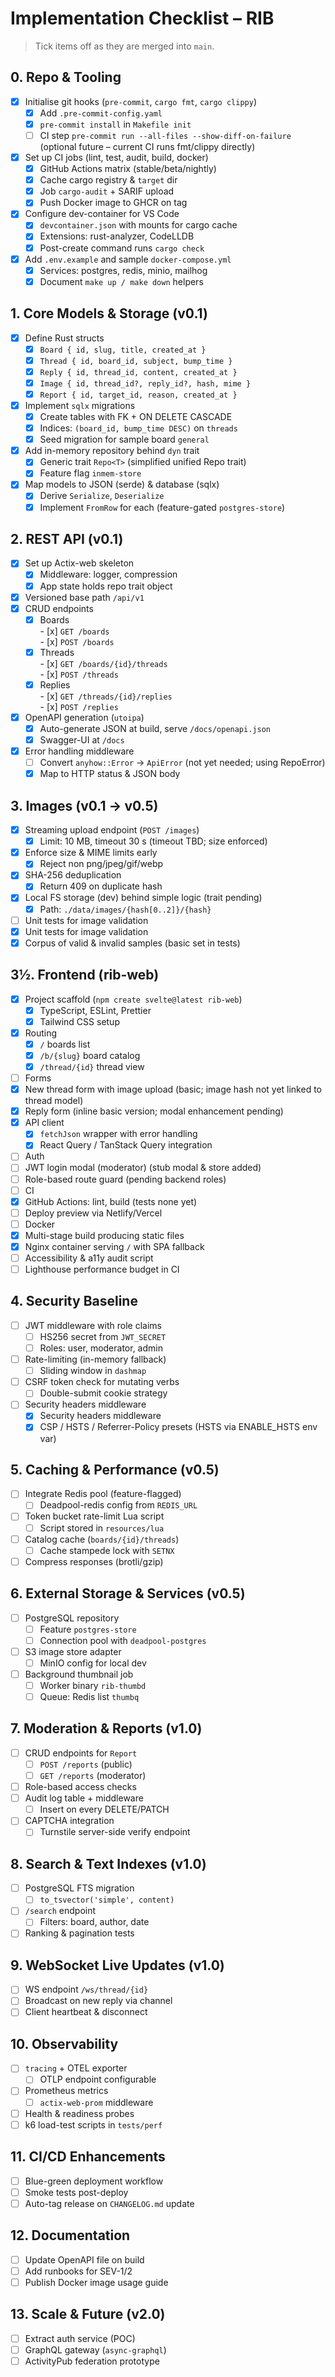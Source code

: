 # Implementation Checklist – RIB

> Tick items off as they are merged into `main`.

## 0. Repo & Tooling
- [x] Initialise git hooks (`pre-commit`, `cargo fmt`, `cargo clippy`)
  - [x] Add `.pre-commit-config.yaml`
  - [x] `pre-commit install` in `Makefile init`
  - [ ] CI step `pre-commit run --all-files --show-diff-on-failure` (optional future – current CI runs fmt/clippy directly)
- [x] Set up CI jobs (lint, test, audit, build, docker)
  - [x] GitHub Actions matrix (stable/beta/nightly)
  - [x] Cache cargo registry & `target` dir
  - [x] Job `cargo-audit` + SARIF upload
  - [x] Push Docker image to GHCR on tag
- [x] Configure dev-container for VS Code
  - [x] `devcontainer.json` with mounts for cargo cache
  - [x] Extensions: rust-analyzer, CodeLLDB
  - [x] Post-create command runs `cargo check`
- [x] Add `.env.example` and sample `docker-compose.yml`
  - [x] Services: postgres, redis, minio, mailhog
  - [x] Document `make up / make down` helpers

## 1. Core Models & Storage (v0.1)
- [x] Define Rust structs
  - [x] `Board { id, slug, title, created_at }`
  - [x] `Thread { id, board_id, subject, bump_time }`
  - [x] `Reply { id, thread_id, content, created_at }`
  - [x] `Image { id, thread_id?, reply_id?, hash, mime }`
  - [x] `Report { id, target_id, reason, created_at }`
- [x] Implement `sqlx` migrations
  - [x] Create tables with FK + ON DELETE CASCADE
  - [x] Indices: `(board_id, bump_time DESC)` on `threads`
  - [x] Seed migration for sample board `general`
- [x] Add in-memory repository behind `dyn` trait
  - [x] Generic trait `Repo<T>` (simplified unified Repo trait)
  - [x] Feature flag `inmem-store`
- [x] Map models to JSON (serde) & database (sqlx)
  - [x] Derive `Serialize`, `Deserialize`
  - [x] Implement `FromRow` for each (feature-gated `postgres-store`)

## 2. REST API (v0.1)
- [x] Set up Actix-web skeleton
  - [x] Middleware: logger, compression
  - [x] App state holds repo trait object
- [x] Versioned base path `/api/v1`
- [x] CRUD endpoints  
  - [x] Boards  
        - [x] `GET /boards`  
        - [x] `POST /boards`
  - [x] Threads  
        - [x] `GET /boards/{id}/threads`  
        - [x] `POST /threads`
  - [x] Replies  
        - [x] `GET /threads/{id}/replies`  
        - [x] `POST /replies`
- [x] OpenAPI generation (`utoipa`)
  - [x] Auto-generate JSON at build, serve `/docs/openapi.json`
  - [x] Swagger-UI at `/docs`
- [x] Error handling middleware
  - [ ] Convert `anyhow::Error` → `ApiError` (not yet needed; using RepoError)
  - [x] Map to HTTP status & JSON body

## 3. Images (v0.1 → v0.5)
- [x] Streaming upload endpoint (`POST /images`)
  - [x] Limit: 10 MB, timeout 30 s (timeout TBD; size enforced)
- [x] Enforce size & MIME limits early
  - [x] Reject non png/jpeg/gif/webp
- [x] SHA-256 deduplication
  - [x] Return 409 on duplicate hash
- [x] Local FS storage (dev) behind simple logic (trait pending)
  - [x] Path: `./data/images/{hash[0..2]}/{hash}`
- [ ] Unit tests for image validation
 - [x] Unit tests for image validation
  - [x] Corpus of valid & invalid samples (basic set in tests)

## 3½. Frontend (rib-web)
- [x] Project scaffold (`npm create svelte@latest rib-web`)
  - [x] TypeScript, ESLint, Prettier
  - [x] Tailwind CSS setup
- [x] Routing
  - [x] `/` boards list
  - [x] `/b/{slug}` board catalog
  - [x] `/thread/{id}` thread view
- [ ] Forms
 - [x] New thread form with image upload (basic; image hash not yet linked to thread model)
 - [x] Reply form (inline basic version; modal enhancement pending)
- [x] API client
  - [x] `fetchJson` wrapper with error handling
  - [x] React Query / TanStack Query integration
- [ ] Auth
 - [ ] JWT login modal (moderator) (stub modal & store added)
 - [ ] Role-based route guard (pending backend roles)
- [ ] CI
 - [x] GitHub Actions: lint, build (tests none yet)
  - [ ] Deploy preview via Netlify/Vercel
- [ ] Docker
 - [x] Multi-stage build producing static files
 - [x] Nginx container serving `/` with SPA fallback
- [ ] Accessibility & a11y audit script
- [ ] Lighthouse performance budget in CI

## 4. Security Baseline
- [ ] JWT middleware with role claims
  - [ ] HS256 secret from `JWT_SECRET`
  - [ ] Roles: user, moderator, admin
- [ ] Rate-limiting (in-memory fallback)
  - [ ] Sliding window in `dashmap`
- [ ] CSRF token check for mutating verbs
  - [ ] Double-submit cookie strategy
- [ ] Security headers middleware
  - [x] Security headers middleware
  - [x] CSP / HSTS / Referrer-Policy presets (HSTS via ENABLE_HSTS env var)

## 5. Caching & Performance (v0.5)
- [ ] Integrate Redis pool (feature-flagged)
  - [ ] Deadpool-redis config from `REDIS_URL`
- [ ] Token bucket rate-limit Lua script
  - [ ] Script stored in `resources/lua`
- [ ] Catalog cache (`boards/{id}/threads`)
  - [ ] Cache stampede lock with `SETNX`
- [ ] Compress responses (brotli/gzip)

## 6. External Storage & Services (v0.5)
- [ ] PostgreSQL repository
  - [ ] Feature `postgres-store`
  - [ ] Connection pool with `deadpool-postgres`
- [ ] S3 image store adapter
  - [ ] MinIO config for local dev
- [ ] Background thumbnail job
  - [ ] Worker binary `rib-thumbd`
  - [ ] Queue: Redis list `thumbq`

## 7. Moderation & Reports (v1.0)
- [ ] CRUD endpoints for `Report`
  - [ ] `POST /reports` (public)
  - [ ] `GET /reports` (moderator)
- [ ] Role-based access checks
- [ ] Audit log table + middleware
  - [ ] Insert on every DELETE/PATCH
- [ ] CAPTCHA integration
  - [ ] Turnstile server-side verify endpoint

## 8. Search & Text Indexes (v1.0)
- [ ] PostgreSQL FTS migration
  - [ ] `to_tsvector('simple', content)`
- [ ] `/search` endpoint
  - [ ] Filters: board, author, date
- [ ] Ranking & pagination tests

## 9. WebSocket Live Updates (v1.0)
- [ ] WS endpoint `/ws/thread/{id}`
- [ ] Broadcast on new reply via channel
- [ ] Client heartbeat & disconnect

## 10. Observability
- [ ] `tracing` + OTEL exporter
  - [ ] OTLP endpoint configurable
- [ ] Prometheus metrics
  - [ ] `actix-web-prom` middleware
- [ ] Health & readiness probes
- [ ] k6 load-test scripts in `tests/perf`

## 11. CI/CD Enhancements
- [ ] Blue-green deployment workflow
- [ ] Smoke tests post-deploy
- [ ] Auto-tag release on `CHANGELOG.md` update

## 12. Documentation
- [ ] Update OpenAPI file on build
- [ ] Add runbooks for SEV-1/2
- [ ] Publish Docker image usage guide

## 13. Scale & Future (v2.0)
- [ ] Extract auth service (POC)
- [ ] GraphQL gateway (`async-graphql`)
- [ ] ActivityPub federation prototype
